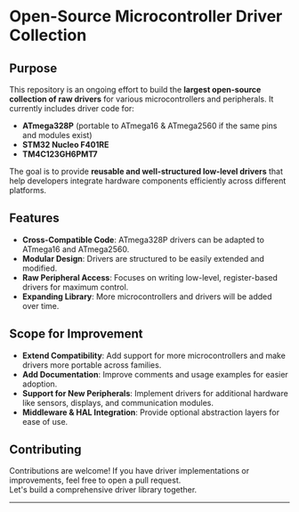 # Open-Source Microcontroller Driver Collection

## Purpose
This repository is an ongoing effort to build the **largest open-source collection of raw drivers** for various microcontrollers and peripherals. It currently includes driver code for:

- **ATmega328P** (portable to ATmega16 & ATmega2560 if the same pins and modules exist)
- **STM32 Nucleo F401RE**
- **TM4C123GH6PMT7**

The goal is to provide **reusable and well-structured low-level drivers** that help developers integrate hardware components efficiently across different platforms.

## Features
- **Cross-Compatible Code**: ATmega328P drivers can be adapted to ATmega16 and ATmega2560.
- **Modular Design**: Drivers are structured to be easily extended and modified.
- **Raw Peripheral Access**: Focuses on writing low-level, register-based drivers for maximum control.
- **Expanding Library**: More microcontrollers and drivers will be added over time.

## Scope for Improvement
- **Extend Compatibility**: Add support for more microcontrollers and make drivers more portable across families.
- **Add Documentation**: Improve comments and usage examples for easier adoption.
- **Support for New Peripherals**: Implement drivers for additional hardware like sensors, displays, and communication modules.
- **Middleware & HAL Integration**: Provide optional abstraction layers for ease of use.

## Contributing
Contributions are welcome! If you have driver implementations or improvements, feel free to open a pull request.  
Let's build a comprehensive driver library together.

---
